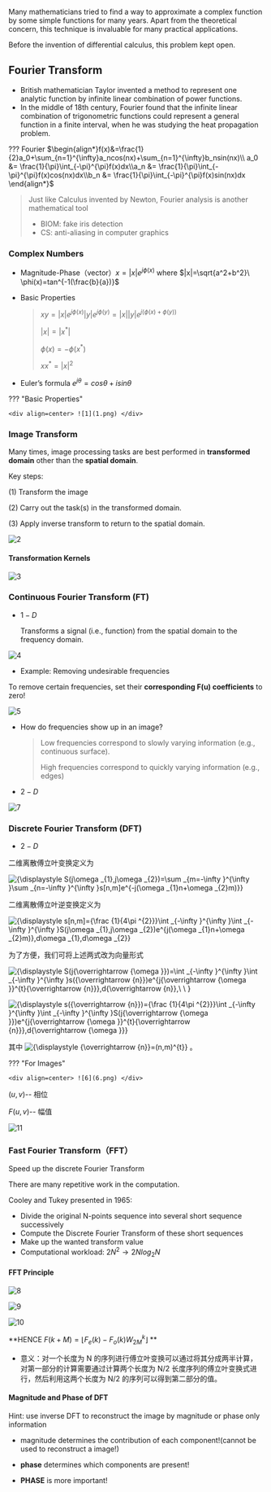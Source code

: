 Many mathematicians tried to find a way to approximate a complex function by some simple functions for many years. Apart from the theoretical concern, this technique is invaluable for many practical applications.

Before the invention of differential calculus, this problem kept open. 

## Fourier Transform

* British mathematician Taylor invented a method to represent one analytic function by infinite linear combination of power functions.
* In the middle of 18th century, Fourier found that the infinite linear combination of trigonometric functions could represent a general function in a finite interval, when he was studying the heat propagation problem.

??? Fourier
    $\begin{align*}f(x)&=\frac{1}{2}a_0+\sum_{n=1}^{\infty}a_ncos(nx)+\sum_{n=1}^{\infty}b_nsin(nx)\\ a_0 &= \frac{1}{\pi}\int_{-\pi}^{\pi}f(x)dx\\a_n &= \frac{1}{\pi}\int_{-\pi}^{\pi}f(x)cos(nx)dx\\b_n &= \frac{1}{\pi}\int_{-\pi}^{\pi}f(x)sin(nx)dx \end{align*}$

> Just like Calculus invented by Newton, Fourier analysis is another mathematical tool
>
> * BIOM: fake iris detection
> * CS: anti-aliasing in computer graphics

### Complex Numbers

* Magnitude-Phase（vector）$x=|x|e^{j\phi(x)}$ where $|x|=\sqrt{a^2+b^2}\ \phi(x)=tan^{-1(\frac{b}{a})}$

* Basic Properties

  > $xy=|x|e^{j\phi(x)}|y|e^{j\phi(y)}=|x||y|e^{j(\phi(x)+\phi(y))}$
  >
  > $|x|=|x^*|$ 
  >
  > $\phi(x)=-\phi(x^*)$
  >
  > $xx^*=|x|^2$

* Euler’s formula $e^{j\theta}=cos\theta + isin\theta$

??? "Basic Properties"

    <div align=center> ![1](1.png) </div>  

### Image Transform

Many times, image processing tasks are best performed in **transformed domain** other than the **spatial domain**.

Key steps:

(1) Transform the image

(2) Carry out the task(s) in the transformed domain.

(3) Apply inverse transform to return to the spatial domain.

![2](2.png)

#### Transformation Kernels

![3](3.png)

### Continuous Fourier Transform (FT)

* $1-D$

  Transforms a signal (i.e., function) from the spatial domain to the frequency domain.

![4](4.png)

* Example: Removing undesirable frequencies

To remove certain frequencies, set their **corresponding F(u) coefficients** to zero!

![5](5.png)

* How do frequencies show up in an image?

  > Low frequencies correspond to slowly varying information (e.g., continuous surface).
  >
  > High frequencies correspond to quickly varying information (e.g., edges)

* $2-D$

![7](7.png)

### Discrete Fourier Transform (DFT)

* $2-D$

二维离散傅立叶变换定义为

![{\displaystyle S(j\omega _{1},j\omega _{2})=\sum _{m=-\infty }^{\infty }\sum _{n=-\infty }^{\infty }s[n,m]e^{-j(\omega _{1}n+\omega _{2}m)}}](https://wikimedia.org/api/rest_v1/media/math/render/svg/54cbeb7d98a54a60545e0e63a522b6d80c39ca98)

二维离散傅立叶逆变换定义为

![{\displaystyle s[n,m]={\frac {1}{4\pi ^{2}}}\int _{-\infty }^{\infty }\int _{-\infty }^{\infty }S(j\omega _{1},j\omega _{2})e^{j(\omega _{1}n+\omega _{2}m)}\,d\omega _{1}\,d\omega _{2}}](https://wikimedia.org/api/rest_v1/media/math/render/svg/58db6f096f814ad493d5214cd8b24b5eef502bf7)

为了方便，我们可将上述两式改为向量形式

![{\displaystyle S(j{\overrightarrow {\omega }})=\int _{-\infty }^{\infty }\int _{-\infty }^{\infty }s({\overrightarrow {n}})e^{j{\overrightarrow {\omega }}^{t}{\overrightarrow {n}}}\,d{\overrightarrow {n}},\ \ }](https://wikimedia.org/api/rest_v1/media/math/render/svg/c0328ff66cdbe911ed9a6c8a20e5d82bb6b7352e)

![{\displaystyle s({\overrightarrow {n}})={\frac {1}{4\pi ^{2}}}\int _{-\infty }^{\infty }\int _{-\infty }^{\infty }S(j{\overrightarrow {\omega }})e^{j{\overrightarrow {\omega }}^{t}{\overrightarrow {n}}}\,d{\overrightarrow {\omega }}}](https://wikimedia.org/api/rest_v1/media/math/render/svg/fc1e7abc1692708b814b26eb7c5ac015aead59ea)

其中 ![{\displaystyle {\overrightarrow {n}}=(n,m)^{t}}](https://wikimedia.org/api/rest_v1/media/math/render/svg/4285c99a94763bdbb804470367c62a765e5d4c91) 。

??? "For Images"

    <div align=center> ![6](6.png) </div>  

$(u,v)$-- 相位

$F(u,v)$-- 幅值

![11](11.png)

### Fast Fourier Transform（FFT）

Speed up the discrete Fourier Transform

There are many repetitive work in the computation.

Cooley and Tukey presented in 1965:

* Divide the original N-points sequence into several short sequence successively
* Compute the Discrete Fourier Transform of these short sequences
* Make up the wanted transform value
* Computational workload: $2N^2\rightarrow2Nlog_2N$

#### FFT Principle

![8](8.png)

![9](9.png)

![10](10.png)

**HENCE   $F(k+M)=\lfloor F_e(k)-F_o(k)W_{2M}^k\rfloor$  **

* 意义：对一个长度为 N 的序列进行傅立叶变换可以通过将其分成两半计算，对第一部分的计算需要通过计算两个长度为 N/2 长度序列的傅立叶变换式进行，然后利用这两个长度为 N/2 的序列可以得到第二部分的值。

#### Magnitude and Phase of DFT

Hint: use inverse DFT to reconstruct the image by magnitude or phase only information

* magnitude determines the contribution of each component!(cannot be used to reconstruct a image!)

* **phase** determines which components are present!

* **PHASE** is more important!

